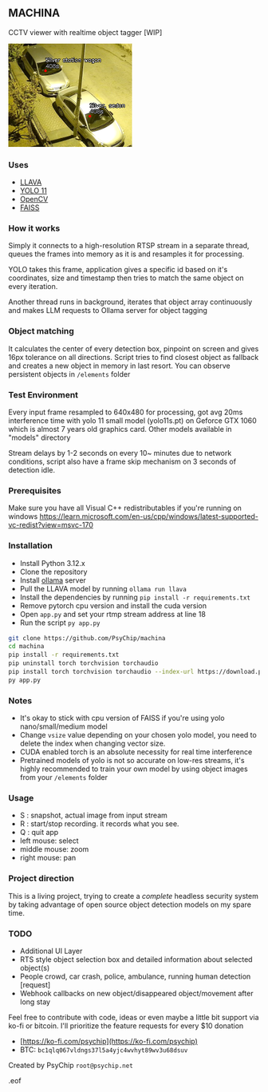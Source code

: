 ## MACHINA
CCTV viewer with realtime object tagger [WIP]

![partial screenshot](demo.png)

### Uses
- [LLAVA](https://llava-vl.github.io)
- [YOLO 11](https://github.com/ultralytics/ultralytics)
- [OpenCV](https://opencv.org)
- [FAISS](https://github.com/facebookresearch/faiss)

### How it works
Simply it connects to a high-resolution RTSP stream in a separate thread,
queues the frames into memory as it is and resamples it for processing.

YOLO takes this frame, application gives a specific id based on it's coordinates,
size and timestamp then tries to match the same object on every iteration.

Another thread runs in background, iterates that object array continuously and
makes LLM requests to Ollama server for object tagging

### Object matching
It calculates the center of every detection box, pinpoint on screen and gives 16px
tolerance on all directions. Script tries to find closest object as fallback and
creates a new object in memory in last resort.
You can observe persistent objects in ```/elements``` folder 

### Test Environment
Every input frame resampled to 640x480 for processing, got avg 20ms interference time
with yolo 11 small model (yolo11s.pt) on Geforce GTX 1060 which is almost 7 years old
graphics card. Other models available in "models" directory

Stream delays by 1-2 seconds on every 10~ minutes due to network conditions, script also
have a frame skip mechanism on 3 seconds of detection idle.

### Prerequisites
Make sure you have all Visual C++ redistributables if you're running on windows
https://learn.microsoft.com/en-us/cpp/windows/latest-supported-vc-redist?view=msvc-170

### Installation
- Install Python 3.12.x
- Clone the repository
- Install [ollama](https://ollama.com/) server
- Pull the LLAVA model by running ```ollama run llava```
- Install the dependencies by running ```pip install -r requirements.txt```
- Remove pytorch cpu version and install the cuda version
- Open ```app.py``` and set your rtmp stream address at line 18
- Run the script ```py app.py```

```sh
git clone https://github.com/PsyChip/machina
cd machina
pip install -r requirements.txt
pip uninstall torch torchvision torchaudio
pip install torch torchvision torchaudio --index-url https://download.pytorch.org/whl/cu118
py app.py
```

### Notes
- It's okay to stick with cpu version of FAISS if you're using yolo nano/small/medium model
- Change ```vsize``` value depending on your chosen yolo model, you need to delete the index when
changing vector size.
- CUDA enabled torch is an absolute necessity for real time interference
- Pretrained models of yolo is not so accurate on low-res streams, it's highly recommended to train
your own model by using object images from your ```/elements``` folder

### Usage
- S : snapshot, actual image from input stream
- R : start/stop recording. it records what you see.
- Q : quit app
- left mouse: select
- middle mouse: zoom
- right mouse: pan

### Project direction
This is a living project, trying to create a *complete* headless security system by
taking advantage of open source object detection models on my spare time.

### TODO
- Additional UI Layer
- RTS style object selection box and detailed information about selected object(s)
- People crowd, car crash, police, ambulance, running human detection [request]
- Webhook callbacks on new object/disappeared object/movement after long stay

Feel free to contribute with code, ideas or even maybe a little bit support
via ko-fi or bitcoin. I'll prioritize the feature requests for every $10 donation 

- [https://ko-fi.com/psychip](https://ko-fi.com/psychip)
- BTC: ```bc1qlq067vldngs37l5a4yjc4wvhyt89wv3u68dsuv```

Created by PsyChip
```root@psychip.net```

.eof
